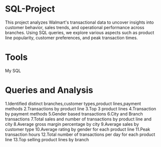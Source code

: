 # SQL-Project
This project analyzes Walmart's transactional data to uncover insights into customer behavior, sales trends, and operational performance across branches. Using SQL queries, we explore various aspects such as product line popularity, customer preferences, and peak transaction times.
# Tools
My SQL

# Queries and Analysis
1.Identified distinct branches,customer types,product lines,payment methods
2.Transactions by product line
3.Top 3 product lines
4.Transaction by payment methods
5.Gender based transactions
6.City and Branch transactions
7.Total sales and number of transactions by product line and city
8.Average gross margin percentage by city
9.Average sales by customer type
10.Average rating by gender for each product line
11.Peak transaction hours
12.Total number of transactions per day for each product line
13.Top selling product lines by branch
